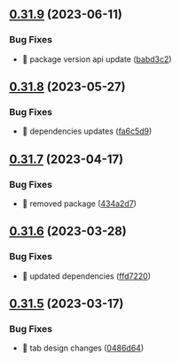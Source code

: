 ## [0.31.9](https://github.com/oguzkaganeren/manjaro-starter/compare/v0.31.8...v0.31.9) (2023-06-11)


### Bug Fixes

* 🐛 package version api update ([babd3c2](https://github.com/oguzkaganeren/manjaro-starter/commit/babd3c2e16b6933e339abc8a2515e560c125065b))



## [0.31.8](https://github.com/oguzkaganeren/manjaro-starter/compare/v0.31.7...v0.31.8) (2023-05-27)


### Bug Fixes

* 🐛 dependencies updates ([fa6c5d9](https://github.com/oguzkaganeren/manjaro-starter/commit/fa6c5d9f80e9cbe48a482df8f8ddf633a98e79b3))



## [0.31.7](https://github.com/oguzkaganeren/manjaro-starter/compare/v0.31.6...v0.31.7) (2023-04-17)


### Bug Fixes

* 🐛 removed package ([434a2d7](https://github.com/oguzkaganeren/manjaro-starter/commit/434a2d70e8ac5ef6b1d6e7439713b03303772d17))



## [0.31.6](https://github.com/oguzkaganeren/manjaro-starter/compare/v0.31.5...v0.31.6) (2023-03-28)


### Bug Fixes

* 🐛 updated dependencies ([ffd7220](https://github.com/oguzkaganeren/manjaro-starter/commit/ffd7220d55db2794acdac394352d32b31902a1d6))



## [0.31.5](https://github.com/oguzkaganeren/manjaro-starter/compare/v0.31.4...v0.31.5) (2023-03-17)


### Bug Fixes

* 🐛 tab design changes ([0486d64](https://github.com/oguzkaganeren/manjaro-starter/commit/0486d645481577a96265e4ececcac5aaf18cc648))




